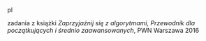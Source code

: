 pl

zadania z książki *Zaprzyjaźnij się z algorytmami, Przewodnik dla początkujących i  średnio zaawansowanych*, PWN Warszawa 2016
